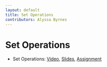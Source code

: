 ```yaml
---
layout: default
title: Set Operations
contributors: Alyssa Byrnes
---
```


# Set Operations

* Set Operations: [Video](https://youtu.be/fo_P22I71Zc), [Slides](/comp283/lessons/la-setoperations.html), [Assignment](https://www.gradescope.com/)
